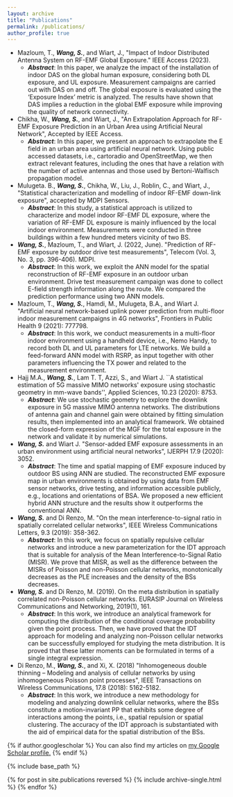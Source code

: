 ```yaml
---
layout: archive
title: "Publications"
permalink: /publications/
author_profile: true
---
```


<ul>
  <li>Mazloum, T., <em><strong>Wang, S.</strong></em>, and Wiart, J., "Impact of Indoor Distributed Antenna System on RF-EMF Global Exposure." IEEE Access (2023).
    <ul><li><em><strong>Abstract</strong></em>: In this paper, we analyze the impact of the installation of indoor DAS on the global human exposure, considering both DL exposure, and UL exposure. Measurement campaigns are carried out with DAS on and off. The global exposure is evaluated using the ‘Exposure Index’ metric is analyzed. The results have shown that DAS implies a reduction in the global EMF exposure while improving the quality of network connectivity.</li></ul>
  </li>
  
  <newline>  
  <newline>
  <li>Chikha, W., <em><strong>Wang, S.</strong></em>, and Wiart, J., "An Extrapolation Approach for RF-EMF Exposure Prediction in an Urban Area using Artificial Neural Network", Accepted by IEEE Access.
    <ul><li><em><strong>Abstract</strong></em>: In this paper, we present an approach to extrapolate the E field in an urban area using artificial neural network. Using public accessed datasets, i.e., cartoradio and OpenStreetMap, we then extract relevant features, including the ones that have a relation with the number of active antennas and those used by Bertoni-Walfisch propagation model.</li></ul>
  </li>
  
  <newline>  
  <newline>
  <li>Mulugeta. B., <em><strong>Wang, S.</strong></em>, Chikha, W., Liu, J., Roblin, C., and Wiart, J., "Statistical characterization and modelling of indoor RF-EMF down-link exposure", accepted by MDPI Sensors.
    <ul><li><em><strong>Abstract</strong></em>: In this study, a statistical approach is utilized to characterize and model indoor RF-EMF DL exposure, where the variation of RF-EMF DL exposure is mainly influenced by the local indoor environment. Measurements were conducted in three buildings within a few hundred meters vicinity of two BS.</li></ul>
  </li>

  <newline>  
  <newline>
  <li><em><strong>Wang, S.</strong></em>, Mazloum, T., and Wiart, J. (2022, June). "Prediction of RF-EMF exposure by outdoor drive test measurements", Telecom (Vol. 3, No. 3, pp. 396-406). MDPI.
    <ul><li><em><strong>Abstract</strong></em>: In this work, we exploit the ANN model for the spatial reconstruction of RF-EMF exposure in an outdoor urban environment. Drive test measurement campaign was done to collect E-field strength information along the route. We compared the prediction performance using two ANN models.</li></ul>
  </li>

  <newline>  
  <newline>
  <li>Mazloum, T., <em><strong>Wang, S.</strong></em>, Hamdi, M., Mulugeta, B.A., and Wiart J. "Artificial neural network-based uplink power prediction from multi-floor indoor measurement campaigns in 4G networks", Frontiers in Public Health 9 (2021): 777798.
    <ul><li><em><strong>Abstract</strong></em>: In this work, we conduct measurements in a multi-floor indoor environment using a handheld device, i.e., Nemo Handy, to record both DL and UL parameters for LTE networks. We build a feed-forward ANN model with RSRP, as input together with other parameters influencing the TX power and related to the measurement environment.</li></ul>
  </li>

  <newline>  
  <newline>
  <li>Hajj M.A., <em><strong>Wang, S.</strong></em>, Lam T. T, Azzi, S., and Wiart J. ``A statistical estimation of 5G massive MIMO networks' exposure using stochastic geometry in mm-wave bands'', Applied Sciences, 10.23 (2020): 8753.
    <ul><li><em><strong>Abstract</strong></em>: We use stochastic geometry to explore the downlink exposure in 5G massive MIMO antenna networks. The distributions of antenna gain and channel gain were obtained by fitting simulation results, then implemented into an analytical framework. We obtained the closed-form expression of the MGF for the total exposure in the network and validate it by numerical simulations.
</li></ul>
  </li>

  <newline>  
  <newline>
  <li><em><strong>Wang, S.</strong></em> and Wiart J. "Sensor-added EMF exposure assessments in an urban environment using artificial neural networks", IJERPH 17.9 (2020): 3052.
    <ul><li><em><strong>Abstract</strong></em>: The time and spatial mapping of EMF exposure induced by outdoor BS using ANN are studied. The reconstructed EMF exposure map in urban environments is obtained by using data from EMF sensor networks, drive testing, and information accessible publicly, e.g., locations and orientations of BSA. We proposed a new efficient hybrid ANN structure and the results show it outperforms the conventional ANN.
</li></ul>
  </li>

  <newline>  
  <newline>
  <li><em><strong>Wang, S.</strong></em> and Di Renzo, M. "On the mean interference-to-signal ratio in spatially correlated cellular networks", IEEE Wireless Communications Letters, 9.3 (2019): 358-362. 
    <ul><li><em><strong>Abstract</strong></em>: In this work, we focus on spatially repulsive cellular networks and introduce a new parameterization for the IDT approach that is suitable for analysis of the Mean Interference-to-Signal Ratio (MISR). We prove that MISR, as well as the difference between the MISRs of Poisson and non-Poisson cellular networks, monotonically decreases as the PLE increases and the density of the BSs decreases.
</li></ul>
  </li>

  <newline>  
  <newline>
  <li><em><strong>Wang, S.</strong></em> and Di Renzo, M. (2019). On the meta distribution in spatially correlated non-Poisson cellular networks. EURASIP Journal on Wireless Communications and Networking, 2019(1), 161.
    <ul><li><em><strong>Abstract</strong></em>: In this work, we introduce an analytical framework for computing the distribution of the conditional coverage probability given the point process. Then, we have proved that the IDT approach for modeling and analyzing non-Poisson cellular networks can be successfully employed for studying the meta distribution. It is proved that these latter moments can be formulated in terms of a single integral expression. </li></ul>
  </li>

  <newline>  
  <newline>
  <li>Di Renzo, M., <em><strong>Wang, S.</strong></em>, and Xi, X. (2018) "Inhomogeneous double thinning – Modeling and analysis of cellular networks by using inhomogeneous Poisson point processes", IEEE Transactions on Wireless Communications, 17.8 (2018): 5162-5182.
    <ul><li><em><strong>Abstract</strong></em>: In this work, we introduce a new methodology for modeling and analyzing downlink cellular networks, where the BSs constitute a motion-invariant PP that exhibits some degree of interactions among the points, i.e., spatial repulsion or spatial clustering. The accuracy of the IDT approach is substantiated with the aid of empirical data for the spatial distribution of the BSs.
  </li></ul>
</ul>



{% if author.googlescholar %}
  You can also find my articles on <u><a href="{{author.googlescholar}}">my Google Scholar profile</a>.</u>
{% endif %}

{% include base_path %}

{% for post in site.publications reversed %}
  {% include archive-single.html %}
{% endfor %}
